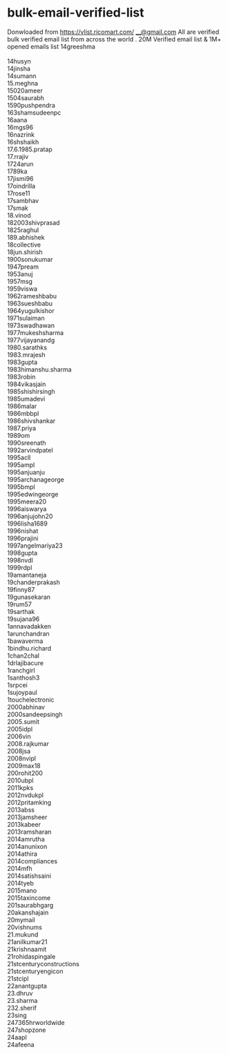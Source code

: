 # bulk-email-verified-list
Donwloaded from https://vlist.ricomart.com/
__@gmail.com
All are verified bulk verified email list from across the world . 20M Verified email list & 1M+ opened emails list
14greeshma<br><br>
14husyn<br>
14jinsha<br>
14sumann<br>
15.meghna<br>
15020ameer<br>
1504saurabh<br>
1590pushpendra<br>
163shamsudeenpc<br>
16aana<br>
16mgs96<br>
16nazrink<br>
16shshaikh<br>
17.6.1985.pratap<br>
17.rrajiv<br>
1724arun<br>
1789ka<br>
17jismi96<br>
17oindrilla<br>
17rose11<br>
17sambhav<br>
17smak<br>
18.vinod<br>
182003shivprasad<br>
1825raghul<br>
189.abhishek<br>
18collective<br>
18jun.shirish<br>
1900sonukumar<br>
1947pream<br>
1953anuj<br>
1957msg<br>
1959viswa<br>
1962rameshbabu<br>
1963sueshbabu<br>
1964yugulkishor<br>
1971sulaiman<br>
1973swadhawan<br>
1977mukeshsharma<br>
1977vijayanandg<br>
1980.sarathks<br>
1983.mrajesh<br>
1983gupta<br>
1983himanshu.sharma<br>
1983robin<br>
1984vikasjain<br>
1985shishirsingh<br>
1985umadevi<br>
1986malar<br>
1986mbbpl<br>
1986shivshankar<br>
1987.priya<br>
1989om<br>
1990sreenath<br>
1992arvindpatel<br>
1995acll<br>
1995ampl<br>
1995anjuanju<br>
1995archanageorge<br>
1995bmpl<br>
1995edwingeorge<br>
1995meera20<br>
1996aiswarya<br>
1996anjujohn20<br>
1996lisha1689<br>
1996nishat<br>
1996prajini<br>
1997angelmariya23<br>
1998gupta<br>
1998nvdl<br>
1999rdpl<br>
19amantaneja<br>
19chanderprakash<br>
19finny87<br>
19gunasekaran<br>
19rum57<br>
19sarthak<br>
19sujana96<br>
1annavadakken<br>
1arunchandran<br>
1bawaverma<br>
1bindhu.richard<br>
1chan2chal<br>
1drlajibacure<br>
1ranchgirl<br>
1santhosh3<br>
1srpcei<br>
1sujoypaul<br>
1touchelectronic<br>
2000abhinav<br>
2000sandeepsingh<br>
2005.sumit<br>
2005idpl<br>
2006vin<br>
2008.rajkumar<br>
2008jsa<br>
2008nvipl<br>
2009max18<br>
200rohit200<br>
2010ubpl<br>
2011kpks<br>
2012nvdukpl<br>
2012pritamking<br>
2013abss<br>
2013jamsheer<br>
2013kabeer<br>
2013ramsharan<br>
2014amrutha<br>
2014anunixon<br>
2014athira<br>
2014compliances<br>
2014mfh<br>
2014satishsaini<br>
2014tyeb<br>
2015mano<br>
2015taxincome<br>
201saurabhgarg<br>
20akanshajain<br>
20mymail<br>
20vishnums<br>
21.mukund<br>
21anilkumar21<br>
21krishnaamit<br>
21rohidaspingale<br>
21stcenturyconstructions<br>
21stcenturyengicon<br>
21stcipl<br>
22anantgupta<br>
23.dhruv<br>
23.sharma<br>
232.sherif<br>
23sing<br>
247365hrworldwide<br>
247shopzone<br>
24aapl<br>
24afeena<br>
